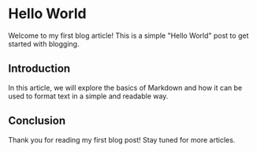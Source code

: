 # Hello World

Welcome to my first blog article! This is a simple "Hello World" post to get started with blogging.

## Introduction

In this article, we will explore the basics of Markdown and how it can be used to format text in a simple and readable way.

## Conclusion

Thank you for reading my first blog post! Stay tuned for more articles.